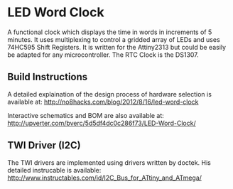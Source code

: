 LED Word Clock
==============

A functional clock which displays the time in words in increments of 5 minutes. It uses multiplexing to control a gridded array of LEDs and uses 74HC595 Shift Registers. It is written for the Attiny2313 but could be easily be adapted for any microcontroller. The RTC Clock is the DS1307.

Build Instructions
------------------

A detailed explaination of the design process of hardware selection is available at:
http://no8hacks.com/blog/2012/8/16/led-word-clock

Interactive schematics and BOM are also available at: http://upverter.com/bverc/5d5df4dc0c286f73/LED-Word-Clock/

TWI Driver (I2C)
----------------

The TWI drivers are implemented using drivers written by doctek. His detailed instrucable is available:
http://www.instructables.com/id/I2C_Bus_for_ATtiny_and_ATmega/